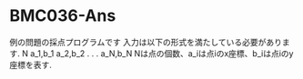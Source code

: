 # BMC036-Ans
例の問題の採点プログラムです
入力は以下の形式を満たしている必要があります.
N
a_1,b_1
a_2,b_2
.
.
.
a_N,b_N
Nは点の個数、a_iは点iのx座標、b_iは点iのy座標を表す.
